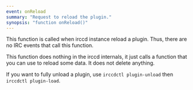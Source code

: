 ```yaml
---
event: onReload
summary: "Request to reload the plugin."
synopsis: "function onReload()"
---
```


This function is called when irccd instance reload a plugin. Thus, there are no IRC events that call this function.

This function does nothing in the irccd internals, it just calls a function that you can use to reload some data. It
does not delete anything.

If you want to fully unload a plugin, use `irccdctl plugin-unload` then `irccdctl plugin-load`.
